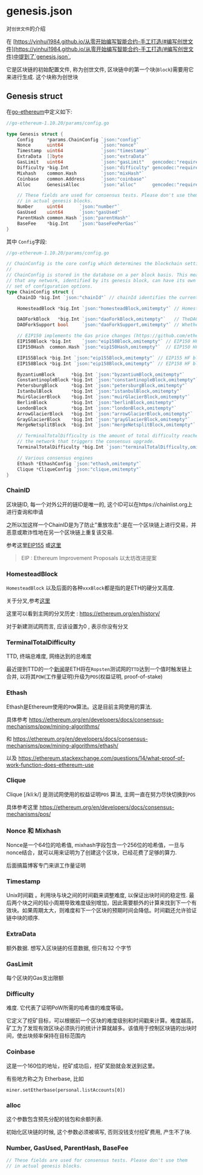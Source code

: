 # genesis.json




对`创世文件`的介绍

<!--more-->

 

在 [https://yinhui1984.github.io/从零开始编写智能合约-手工打造/#编写创世文件](https://yinhui1984.github.io/从零开始编写智能合约-手工打造/#编写创世文件)中提到了`genesis.json`,

它是区块链的初始配置文件, 称为创世文件, 区块链中的第一个块(`Block`)需要用它来进行生成. 这个块称为创世块



## Genesis struct

在[go-ethereum](https://github.com/ethereum/go-ethereum)中定义如下:

```go
//go-ethereum-1.10.20/params/config.go

type Genesis struct {
	Config     *params.ChainConfig `json:"config"`
	Nonce      uint64              `json:"nonce"`
	Timestamp  uint64              `json:"timestamp"`
	ExtraData  []byte              `json:"extraData"`
	GasLimit   uint64              `json:"gasLimit"   gencodec:"required"`
	Difficulty *big.Int            `json:"difficulty" gencodec:"required"`
	Mixhash    common.Hash         `json:"mixHash"`
	Coinbase   common.Address      `json:"coinbase"`
	Alloc      GenesisAlloc        `json:"alloc"      gencodec:"required"`

	// These fields are used for consensus tests. Please don't use them
	// in actual genesis blocks.
	Number     uint64      `json:"number"`
	GasUsed    uint64      `json:"gasUsed"`
	ParentHash common.Hash `json:"parentHash"`
	BaseFee    *big.Int    `json:"baseFeePerGas"`
}
```

其中 `Config`字段:

```go
//go-ethereum-1.10.20/params/config.go

// ChainConfig is the core config which determines the blockchain settings.
//
// ChainConfig is stored in the database on a per block basis. This means
// that any network, identified by its genesis block, can have its own
// set of configuration options.
type ChainConfig struct {
	ChainID *big.Int `json:"chainId"` // chainId identifies the current chain and is used for replay protection

	HomesteadBlock *big.Int `json:"homesteadBlock,omitempty"` // Homestead switch block (nil = no fork, 0 = already homestead)

	DAOForkBlock   *big.Int `json:"daoForkBlock,omitempty"`   // TheDAO hard-fork switch block (nil = no fork)
	DAOForkSupport bool     `json:"daoForkSupport,omitempty"` // Whether the nodes supports or opposes the DAO hard-fork

	// EIP150 implements the Gas price changes (https://github.com/ethereum/EIPs/issues/150)
	EIP150Block *big.Int    `json:"eip150Block,omitempty"` // EIP150 HF block (nil = no fork)
	EIP150Hash  common.Hash `json:"eip150Hash,omitempty"`  // EIP150 HF hash (needed for header only clients as only gas pricing changed)

	EIP155Block *big.Int `json:"eip155Block,omitempty"` // EIP155 HF block
	EIP158Block *big.Int `json:"eip158Block,omitempty"` // EIP158 HF block

	ByzantiumBlock      *big.Int `json:"byzantiumBlock,omitempty"`      // Byzantium switch block (nil = no fork, 0 = already on byzantium)
	ConstantinopleBlock *big.Int `json:"constantinopleBlock,omitempty"` // Constantinople switch block (nil = no fork, 0 = already activated)
	PetersburgBlock     *big.Int `json:"petersburgBlock,omitempty"`     // Petersburg switch block (nil = same as Constantinople)
	IstanbulBlock       *big.Int `json:"istanbulBlock,omitempty"`       // Istanbul switch block (nil = no fork, 0 = already on istanbul)
	MuirGlacierBlock    *big.Int `json:"muirGlacierBlock,omitempty"`    // Eip-2384 (bomb delay) switch block (nil = no fork, 0 = already activated)
	BerlinBlock         *big.Int `json:"berlinBlock,omitempty"`         // Berlin switch block (nil = no fork, 0 = already on berlin)
	LondonBlock         *big.Int `json:"londonBlock,omitempty"`         // London switch block (nil = no fork, 0 = already on london)
	ArrowGlacierBlock   *big.Int `json:"arrowGlacierBlock,omitempty"`   // Eip-4345 (bomb delay) switch block (nil = no fork, 0 = already activated)
	GrayGlacierBlock    *big.Int `json:"grayGlacierBlock,omitempty"`    // Eip-5133 (bomb delay) switch block (nil = no fork, 0 = already activated)
	MergeNetsplitBlock  *big.Int `json:"mergeNetsplitBlock,omitempty"`  // Virtual fork after The Merge to use as a network splitter

	// TerminalTotalDifficulty is the amount of total difficulty reached by
	// the network that triggers the consensus upgrade.
	TerminalTotalDifficulty *big.Int `json:"terminalTotalDifficulty,omitempty"`

	// Various consensus engines
	Ethash *EthashConfig `json:"ethash,omitempty"`
	Clique *CliqueConfig `json:"clique,omitempty"`
}
```

### ChainID

区块链ID, 每一个对外公开的链ID是唯一的, 这个ID可以在https://chainlist.org上进行查询和申请

之所以加这样一个ChainID是为了防止"重放攻击":是在一个区块链上进行交易，并恶意或欺诈性地在另一个区块链上重复该交易.

参考这里[EIP155](https://github.com/ethereum/EIPs/issues/155)  或[这里](https://learnblockchain.cn/docs/eips/eip-155.html#eip-155-简单的重放攻击保护)

> EIP : Ethereum Improvement Proposals 以太坊改进提案



### HomesteadBlock

`HomesteadBlock` 以及后面的各种`xxxBlock`都是指的是ETH的硬分叉高度.

关于分叉,参考[这里](https://cointelegraph.com/blockchain-for-beginners/soft-fork-vs-hard-fork-differences-explained) 

这里可以看到主网的分叉历史 : https://ethereum.org/en/history/

对于新建测试网而言, 应该设置为0 , 表示你没有分叉



### TerminalTotalDifficulty

TTD, 终端总难度, 网络达到的总难度

最近提到TTD的一个[新闻](https://blog.ethereum.org/2022/05/30/ropsten-merge-announcement/#zh)是ETH将在`Ropsten`测试网的`TTD`达到一个值时触发链上合并, 以将其`POW`(工作量证明)升级为`POS`(权益证明, proof-of-stake)



### Ethash

Ethash是Ethereum使用的`POW`算法。这是目前主网使用的算法.

具体参考 https://ethereum.org/en/developers/docs/consensus-mechanisms/pow/mining-algorithms/

和  https://ethereum.org/en/developers/docs/consensus-mechanisms/pow/mining-algorithms/ethash/

以及 https://ethereum.stackexchange.com/questions/14/what-proof-of-work-function-does-ethereum-use



### Clique

Clique [/kliːk/] 是测试网使用的权益证明`POS` 算法,  主网一直在努力尽快切换到`POS`

具体参考这里 https://ethereum.org/en/developers/docs/consensus-mechanisms/pos/



### Nonce 和 Mixhash

Nonce是一个64位的哈希值, mixhash字段包含一个256位的哈希值，一旦与nonce结合，就可以用来证明为了创建这个区块，已经花费了足够的算力.

后面搞篇博客专门来讲工作量证明



### Timestamp

Unix时间戳 。利用块与块之间的时间戳来调整难度, 以保证出块时间的稳定性.  最后两个块之间的较小周期导致难度级别增加，因此需要额外的计算来找到下一个有效块。如果周期太大，则难度和下一个区块的预期时间会降低。时间戳还允许验证链中块的顺序.



### ExtraData

额外数据. 想写入区块链的任意数据, 但只有32 个字节



### GasLimit

每个区块的Gas支出限额



### Difficulty

难度.  它代表了证明PoW所需的哈希值的难度等级。

它定义了挖矿目标，可以根据前一个区块的难度级别和时间戳来计算。难度越高，矿工为了发现有效区块必须执行的统计计算就越多。该值用于控制区块链的出块时间，使出块频率保持在目标范围内



###  Coinbase

这是一个160位的地址，挖矿成功后，挖矿奖励就会发送到这里。

有些地方称之为 Etherbase, 比如

```shell
miner.setEtherbase(personal.listAccounts[0]) 
```





### alloc

这个参数包含预先分配的钱包和余额列表.

初始化区块链的时候, 这个参数必须被填写, 否则没钱支付挖矿费用, 产生不了块.



### Number, GasUsed, ParentHash, BaseFee

```go
// These fields are used for consensus tests. Please don't use them
// in actual genesis blocks.
```








